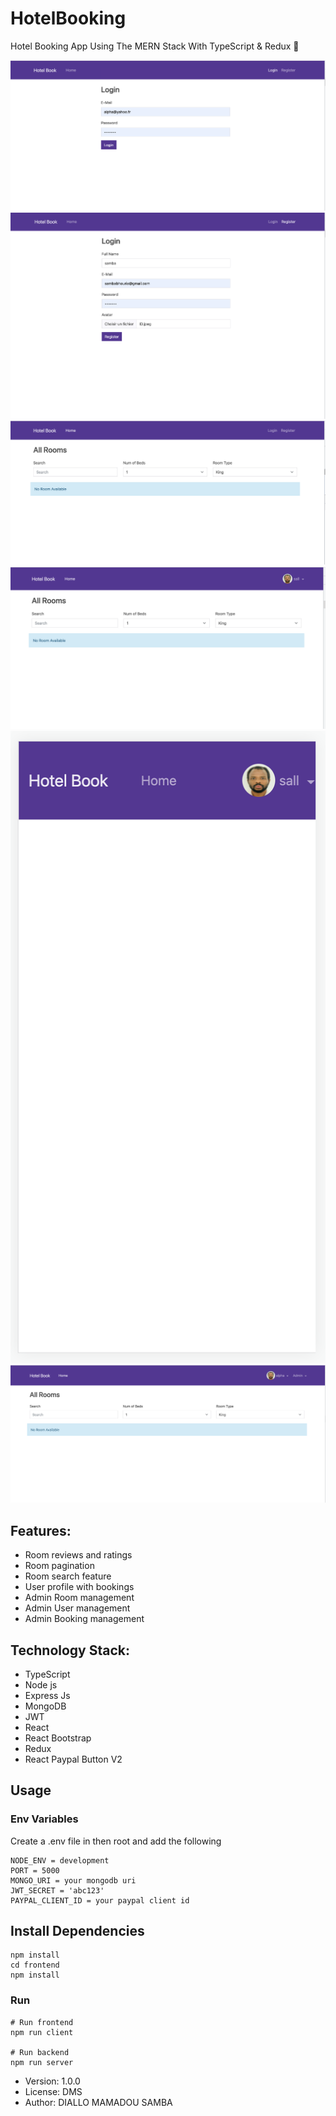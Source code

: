 # HotelBooking

Hotel Booking App Using The MERN Stack With TypeScript & Redux 🤩

 ![screenshot](1.png)
 ![screenshot](2.png)
 ![screenshot](3.png)
 ![screenshot](4.png)
 ![screenshot](5.png)
 ![screenshot](6.png)

## Features:

- Room reviews and ratings
- Room pagination
- Room search feature
- User profile with bookings
- Admin Room management
- Admin User management
- Admin Booking management

## Technology Stack:

- TypeScript
- Node js
- Express Js
- MongoDB
- JWT
- React
- React Bootstrap
- Redux
- React Paypal Button V2

## Usage

### Env Variables

Create a .env file in then root and add the following

```
NODE_ENV = development
PORT = 5000
MONGO_URI = your mongodb uri
JWT_SECRET = 'abc123'
PAYPAL_CLIENT_ID = your paypal client id
```

## Install Dependencies

```
npm install
cd frontend
npm install
```

### Run

```
# Run frontend
npm run client

# Run backend
npm run server
```

- Version: 1.0.0
- License: DMS
- Author: DIALLO MAMADOU SAMBA
